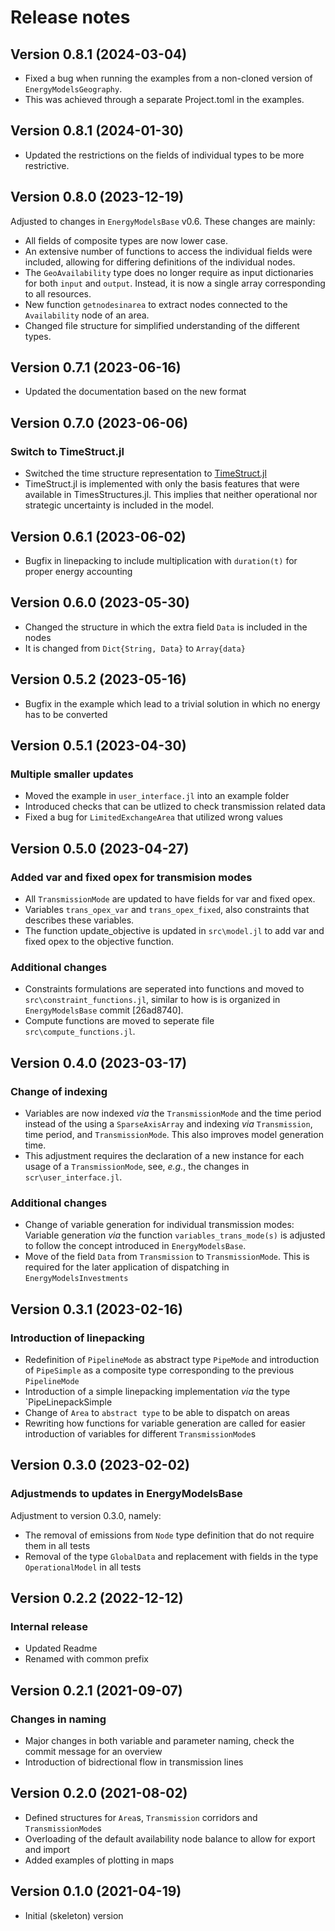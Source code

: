 # Release notes

## Version 0.8.1 (2024-03-04)

* Fixed a bug when running the examples from a non-cloned version of `EnergyModelsGeography`.
* This was achieved through a separate Project.toml in the examples.

## Version 0.8.1 (2024-01-30)

* Updated the restrictions on the fields of individual types to be more restrictive.

## Version 0.8.0 (2023-12-19)

Adjusted to changes in `EnergyModelsBase` v0.6.
These changes are mainly:

* All fields of composite types are now lower case.
* An extensive number of functions to access the individual fields were included, allowing for differing definitions of the individual nodes.
* The `GeoAvailability` type does no longer require as input dictionaries for both `input` and `output`. Instead, it is now a single array corresponding to all resources.
* New function `getnodesinarea` to extract nodes connected to the `Availability` node of an area.
* Changed file structure for simplified understanding of the different types.

## Version 0.7.1 (2023-06-16)

* Updated the documentation based on the new format

## Version 0.7.0 (2023-06-06)

### Switch to TimeStruct.jl

* Switched the time structure representation to [TimeStruct.jl](https://github.com/sintefore/TimeStruct.jl)
* TimeStruct.jl is implemented with only the basis features that were available in TimesStructures.jl. This implies that neither operational nor strategic uncertainty is included in the model.

## Version 0.6.1 (2023-06-02)

* Bugfix in linepacking to include multiplication with `duration(t)` for proper energy accounting

## Version 0.6.0 (2023-05-30)

* Changed the structure in which the extra field `Data` is included in the nodes
* It is changed from `Dict{String, Data}` to `Array{data}`

## Version 0.5.2 (2023-05-16)

* Bugfix in the example which lead to a trivial solution in which no energy has to be converted

## Version 0.5.1 (2023-04-30)

### Multiple smaller updates

* Moved the example in `user_interface.jl` into an example folder
* Introduced checks that can be utlized to check transmission related data
* Fixed a bug for `LimitedExchangeArea` that utilized wrong values

## Version 0.5.0 (2023-04-27)

### Added var and fixed opex for transmision modes

* All `TransmissionMode` are updated to have fields for var and fixed opex.
* Variables `trans_opex_var` and `trans_opex_fixed`, also constraints that describes these variables.
* The function update_objective is updated in `src\model.jl` to add var and fixed opex to the objective function.

### Additional changes

* Constraints formulations are seperated into functions and moved to `src\constraint_functions.jl`, similar to how is is organized in `EnergyModelsBase` commit [26ad8740].
* Compute functions are moved to seperate file `src\compute_functions.jl`.

## Version 0.4.0 (2023-03-17)

### Change of indexing

* Variables are now indexed _via_ the `TransmissionMode` and the time period instead of the using a `SparseAxisArray` and indexing _via_ `Transmission`, time period, and `TransmissionMode`. This also improves model generation time.
* This adjustment requires the declaration of a new instance for each usage of a `TransmissionMode`, see, _e.g._, the changes in `scr\user_interface.jl`.

### Additional changes

* Change of variable generation for individual transmission modes: Variable generation _via_ the function `variables_trans_mode(s)` is adjusted to follow the concept introduced in `EnergyModelsBase`.
* Move of the field `Data` from `Transmission` to `TransmissionMode`. This is required for the later application of dispatching in `EnergyModelsInvestments`

## Version 0.3.1 (2023-02-16)

### Introduction of linepacking

* Redefinition of `PipelineMode` as abstract type `PipeMode` and introduction of `PipeSimple` as a composite type corresponding to the previous `PipelineMode`
* Introduction of a simple linepacking implementation _via_ the type `PipeLinepackSimple
* Change of `Area` to `abstract type` to be able to dispatch on areas
* Rewriting how functions for variable generation are called for easier introduction of variables for different `TransmissionMode`s

## Version 0.3.0 (2023-02-02)

### Adjustmends to updates in EnergyModelsBase

Adjustment to version 0.3.0, namely:

* The removal of emissions from `Node` type definition that do not require them in all tests
* Removal of the type `GlobalData` and replacement with fields in the type `OperationalModel` in all tests

## Version 0.2.2 (2022-12-12)

### Internal release

* Updated Readme
* Renamed with common prefix

## Version 0.2.1 (2021-09-07)

### Changes in naming

* Major changes in both variable and parameter naming, check the commit message for an overview
* Introduction of bidrectional flow in transmission lines

## Version 0.2.0 (2021-08-02)

* Defined structures for `Area`s, `Transmission` corridors and `TransmissionMode`s
* Overloading of the default availability node balance to allow for export and import
* Added examples of plotting in maps

## Version 0.1.0 (2021-04-19)

* Initial (skeleton) version
